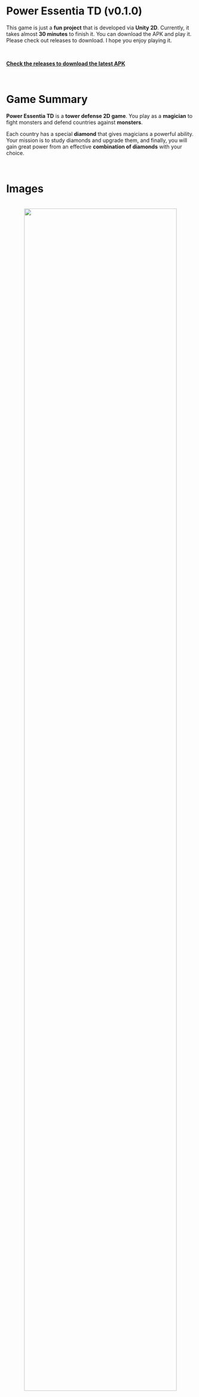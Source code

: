 ﻿# Power Essentia TD (v0.1.0)

This game is just a **fun project** that is developed via **Unity 2D**. Currently, it takes almost **30 minutes** to finish it. You can download the APK and play it. Please check out releases to download. I hope you enjoy playing it.

<br/>

[**Check the releases to download the latest APK**](https://github.com/soroushkavousi/power-essentia-unity/releases)

<br/>

# Game Summary

**Power Essentia TD** is a **tower defense 2D game**. You play as a **magician** to fight monsters and defend countries against **monsters**.

Each country has a special **diamond** that gives magicians a powerful ability. Your mission is to study diamonds and upgrade them, and finally, you will gain great power from an effective **combination of diamonds** with your choice.

 <br/>
 
# Images

 <br/>
 
<div align="center">
  <img src="http://files.bitiano.com/power-essentia/2.fight-scene.png" width="90%" />
</div>

 <br/>
 
<div align="center">
  <img src="http://files.bitiano.com/power-essentia/5.fire-diamond-mastered.png" width="90%" />
</div>

 <br/>
 
<div align="center">
  <img src="http://files.bitiano.com/power-essentia/7.blood-diamond.png" width="90%" />
</div>

 <br/>
 
<div align="center">
  <img src="http://files.bitiano.com/power-essentia/11.fight-scene.png" width="90%" />
</div>
